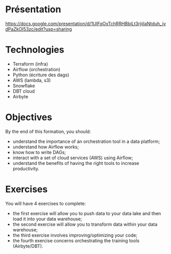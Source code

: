 # Présentation

https://docs.google.com/presentation/d/1UlFqOxTchRRHBbjLt3rjijIaNtduh_jvdPaZkOI53zc/edit?usp=sharing

# Technologies

- Terraform (infra)
- Airflow (orchestration)
- Python (écriture des dags)
- AWS (lambda, s3)
- Snowflake
- DBT cloud
- Airbyte

# Objectives

By the end of this formation, you should:
- understand the importance of an orchestration tool in a data platform;
- understand how Airflow works;
- know how to write DAGs;
- interact with a set of cloud services (AWS) using Airflow;
- understand the benefits of having the right tools to increase productivity.

# Exercises

You will have 4 exercises to complete:
- the first exercise will allow you to push data to your data lake and then load it into your data warehouse;
- the second exercise will allow you to transform data within your data warehouse;
- the third exercise involves improving/optimizing your code;
- the fourth exercise concerns orchestrating the training tools (Airbyte/DBT).